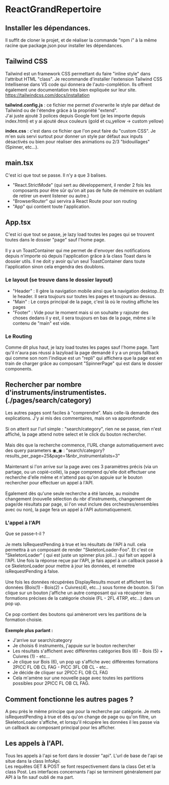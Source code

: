 # ReactGrandRepertoire
## Installer les dépendances.
Il suffit de cloner le projet, et de réaliser la commande "npm i" à la même racine que package.json pour installer les dépendances.
## Tailwind CSS
Tailwind est un framework CSS permettant du faire "inline style" dans l'attribut HTML "class". Je recommande d'installer l'extension Tailwind CSS Intellisense dans 
VS code qui donnera de l'auto-complétion. Ils offrent également une documentation très bien expliquée sur leur site. https://tailwindcss.com/docs/installation

**tailwind.config.js** : ce fichier me permet d'overwrite le style par défaut de Tailwind ou de l'étendre grâce à la propriété "extend". \
J'ai juste ajouté 3 polices depuis Google font (je les importe depuis index.html) et y ai ajouté deux couleurs (gold et cu_yellow -> custom yellow) 

**index.css** : c'est dans ce fichier que l'on peut faire du "custom CSS". Je m'en suis servi surtout pour donner un style par défaut aux inputs désactivés
ou bien pour réaliser des animations ou 2/3 "bidouillages" (Spinner, etc...).

## main.tsx
C'est ici que tout se passe. Il n'y a que 3 balises. 
- "React.StrictMode" (qui sert au développement, il render 2 fois les composants pour être sûr qu'on
ait pas de fuite de mémoire en oubliant de retirer un event listener ou autre.) 
- "BrowserRouter" qui servira à React Route pour son routing
- "App" qui contient toute l'application.

## App.tsx
C'est ici que tout se passe, je lazy load toutes les pages qui se trouvent toutes dans le dossier "page" sauf l'home page. 
<br>
<br>
Il y a un ToastContainer qui me permet de d'envoyer des notifications depuis n'importe où depuis l'application grâce à la class Toast dans le dossier utils. Il ne doit y
avoir qu'un seul ToastContainer dans toute l'application sinon cela engendra des doublons.

### Le layout (se trouve dans le dossier layout)
- "Header" : Il gère la navigation mobile ainsi que la navigation desktop..Et le header. Il sera toujours sur toutes les pages et toujours au dessus.
- "Main" : Le corps principal de la page, c'est là où le routing affiche les pages
- "Footer" : Vide pour le moment mais si on souhaite y rajouter des choses dedans il y est, il sera toujours en bas de la page, même si  le contenu de "main" est vide.

### Le Routing
Comme dit plus haut, je lazy load toutes les pages sauf l'home page. Tant qu'il n'aura pas réussi à lazyload la page demandé il y a un props fallback qui comme son
nom l'indique est un "repli" qui affichera que la page est en train de charger grâce au composant "SpinnerPage" qui est dans le dossier components.

## Rechercher par nombre d'instruments/instrumentistes. (./pages/search/category)
Les autres pages sont faciles à "comprendre". Mais celle-là demande des explications. J'y ai mis des commentaires, mais on va appronfondir.
<br>
<br>
Si on atterit sur l'url simple : "search/category", rien ne se passe, rien n'est affiché, la page attend notre select et le click du bouton rechercher.
<br>
<br>
Mais dès que la recherche commence, l'URL change automatiquement avec des query parameters ◉_◉ : 
"search/category?results_per_page=25&page=1&nbr_instrumentalists=3"
<br>
<br>
Maintenant si l'on arrive sur la page avec ces 3 paramètres précis (via un partage, ou un copié-collé), la page comprend qu'elle doit effectuer une recherche d'elle même
et n'attend pas qu'on appuie sur le bouton rechercher pour effectuer un appel à l'API.
<br>
<br>
Egalement dès qu'une seule recherche a été lancée, au moindre changement (nouvelle sélection du nbr d'instruments, changement de page/de résultats par page, si l'on
veut inclure des orchestres/ensembles avec ou non), la page fera un appel à l'API automatiquement.

### L'appel à l'API
Que se passe-t-il ? 
<br>
<br>
Je mets IsRequestPending à true et les résultats de l'API à null. cela permettra à un composant de render "SkeletonLoader-Foo". Et c'est ce "SkeletonLoader" ( qui est
juste un spinner plus joli...) qui fait un appel à l'API. Une fois la réponse reçue par l'API, je fais appel à un callback passé à ce SkeletonLoader pour mettre à jour
les données, et remettre isRequestPending à false.
<br>
<br>
Une fois les données récupérées DisplayResults mount et affichent les données (Bois(1) - Bois(2) + Cuivres(4), etc...) sous forme de bouton. Si l'on clique sur un bouton
j'affiche un autre composant qui va récupérer les formations précises de la catégorie choisie (FL - 2FL 4TRP, etc...) dans un pop up.
<br>
<br>
Ce pop contient des boutons qui amèneront vers les partitions de la formation choisie.
<br>
<br>
**Exemple plus parlant :**
- J'arrive sur search/category
- Je choisis 6 instruments, j'appuie sur le bouton rechercher
- Les résultats s'affichent avec différentes catégories Bois (6) - Bois (5) + Cuivres (1) - etc...
- Je clique sur Bois (6), un pop up s'affiche avec différentes formations 2PICC FL OB CL FAG - PICC 3FL OB CL - etc..
- Je décide de cliquer sur 2PICC FL OB CL FAG
- Cela m'amène sur une nouvelle page avec toutes les partitions possibles pour 2PICC FL OB CL FAG.

## Comment fonctionne les autres pages ?
A peu près le même principe que pour la recherche par catégorie. Je mets isRequestPending à true et dès qu'on change de page ou qu'on filtre,
un SkeletonLoader s'affiche, et lorsqu'il récupère les données il les passe via un callback au composant principal pour les afficher.

## Les appels à l'API.
Tous les appels à l'api se font dans le dossier "api". L'url de base de l'api se situe dans la class InfoApi. 
<br>
Les requêtes GET & POST se font respectivement dans la class Get et la class Post. Les interfaces concernants l'api se terminent généralement par API à la fin sauf
oubli de ma part.